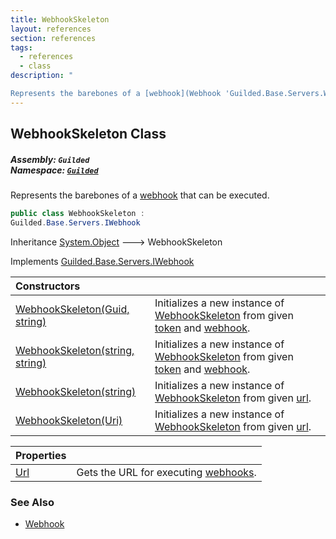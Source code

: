 ```yaml
---
title: WebhookSkeleton
layout: references
section: references
tags:
  - references
  - class
description: "

Represents the barebones of a [webhook](Webhook 'Guilded.Base.Servers.Webhook') that can be executed."
---
```


## WebhookSkeleton Class
##### **Assembly:** `Guilded`<br/>**Namespace:** [`Guilded`](Guilded 'Guilded')

Represents the barebones of a [webhook](Webhook 'Guilded.Base.Servers.Webhook') that can be executed.

```csharp
public class WebhookSkeleton :
Guilded.Base.Servers.IWebhook
```

Inheritance [System.Object](https://docs.microsoft.com/en-us/dotnet/api/System.Object 'System.Object') &#129106; WebhookSkeleton

Implements [Guilded.Base.Servers.IWebhook](https://docs.microsoft.com/en-us/dotnet/api/Guilded.Base.Servers.IWebhook 'Guilded.Base.Servers.IWebhook')

| Constructors | |
| :--- | :--- |
| [WebhookSkeleton(Guid, string)](WebhookSkeleton.WebhookSkeleton(Guid,string) 'Guilded.WebhookSkeleton.WebhookSkeleton(Guid, string)') | Initializes a new instance of [WebhookSkeleton](WebhookSkeleton 'Guilded.WebhookSkeleton') from given [token](WebhookSkeleton.WebhookSkeleton(Guid,string)#Guilded.WebhookSkeleton.WebhookSkeleton(Guid,string).token 'Guilded.WebhookSkeleton.WebhookSkeleton(Guid, string).token') and [webhook](WebhookSkeleton.WebhookSkeleton(Guid,string)#Guilded.WebhookSkeleton.WebhookSkeleton(Guid,string).webhook 'Guilded.WebhookSkeleton.WebhookSkeleton(Guid, string).webhook'). |
| [WebhookSkeleton(string, string)](WebhookSkeleton.WebhookSkeleton(string,string) 'Guilded.WebhookSkeleton.WebhookSkeleton(string, string)') | Initializes a new instance of [WebhookSkeleton](WebhookSkeleton 'Guilded.WebhookSkeleton') from given [token](WebhookSkeleton.WebhookSkeleton(string,string)#Guilded.WebhookSkeleton.WebhookSkeleton(string,string).token 'Guilded.WebhookSkeleton.WebhookSkeleton(string, string).token') and [webhook](WebhookSkeleton.WebhookSkeleton(string,string)#Guilded.WebhookSkeleton.WebhookSkeleton(string,string).webhook 'Guilded.WebhookSkeleton.WebhookSkeleton(string, string).webhook'). |
| [WebhookSkeleton(string)](WebhookSkeleton.WebhookSkeleton(string) 'Guilded.WebhookSkeleton.WebhookSkeleton(string)') | Initializes a new instance of [WebhookSkeleton](WebhookSkeleton 'Guilded.WebhookSkeleton') from given [url](WebhookSkeleton.WebhookSkeleton(string)#Guilded.WebhookSkeleton.WebhookSkeleton(string).url 'Guilded.WebhookSkeleton.WebhookSkeleton(string).url'). |
| [WebhookSkeleton(Uri)](WebhookSkeleton.WebhookSkeleton(Uri) 'Guilded.WebhookSkeleton.WebhookSkeleton(Uri)') | Initializes a new instance of [WebhookSkeleton](WebhookSkeleton 'Guilded.WebhookSkeleton') from given [url](WebhookSkeleton.WebhookSkeleton(Uri)#Guilded.WebhookSkeleton.WebhookSkeleton(Uri).url 'Guilded.WebhookSkeleton.WebhookSkeleton(Uri).url'). |

| Properties | |
| :--- | :--- |
| [Url](WebhookSkeleton.Url 'Guilded.WebhookSkeleton.Url') | Gets the URL for executing [webhooks](Webhook 'Guilded.Base.Servers.Webhook'). |

### See Also
- [Webhook](Webhook 'Guilded.Base.Servers.Webhook')